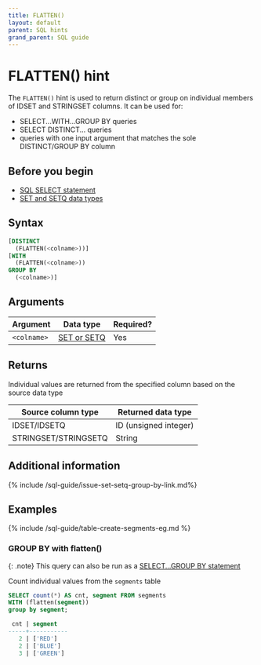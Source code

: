 ```yaml
---
title: FLATTEN()
layout: default
parent: SQL hints
grand_parent: SQL guide
---
```


# FLATTEN() hint

The `FLATTEN()` hint is used to return distinct or group on individual members of IDSET and STRINGSET columns. It can be used for:
* SELECT...WITH...GROUP BY queries
* SELECT DISTINCT... queries
* queries with one input argument that matches the sole DISTINCT/GROUP BY column

## Before you begin

* [SQL SELECT statement](/docs/sql-guide/statements/statement-select)
* [SET and SETQ data types](/docs/sql-guide/data-types/data-types-home/#low-cardinality-data-types)

## Syntax

```sql
[DISTINCT
  (FLATTEN(<colname>))]
[WITH
  (FLATTEN(<colname>))
GROUP BY
  (<colname>)]
```

## Arguments

| Argument | Data type | Required? |
|---|---|---|
| `<colname>` | [SET or SETQ](/docs/sql-guide/data-types/data-types-home/#low-cardinality-data-types) | Yes |

## Returns

Individual values are returned from the specified column based on the source data type

| Source column type | Returned data type |
|---|---|
| IDSET/IDSETQ | ID (unsigned integer) |
| STRINGSET/STRINGSETQ | String |

## Additional information

{% include /sql-guide/issue-set-setq-group-by-link.md%}

## Examples

{% include /sql-guide/table-create-segments-eg.md %}

<!-- commented out because this query doesn't work, has an "query error: 1:17: expected expression, found 'DISTINCT'
"
### DISTINCT...flatten

```sql
SELECT DISTINCT(flatten(segment)) FROM segments;
```
-->

### GROUP BY with flatten()

{: .note}
This query can also be run as a [SELECT...GROUP BY statement](/docs/sql-guide/statements/statement-select#group-by-with-stringset)

Count individual values from the `segments` table

```sql
SELECT count(*) AS cnt, segment FROM segments
WITH (flatten(segment))
group by segment;

 cnt | segment
-----+-----------
   2 | ['RED']
   2 | ['BLUE']
   3 | ['GREEN']
```

